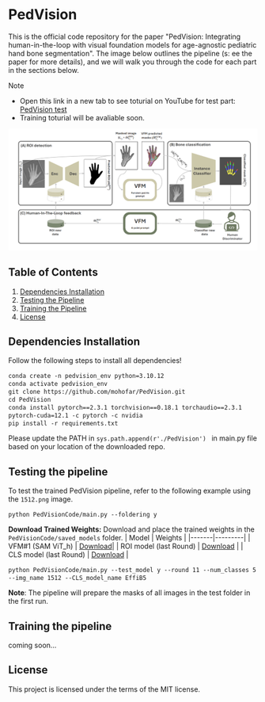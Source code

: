 # PedVision

This is the official code repository for the paper "PedVision: Integrating human-in-the-loop with visual foundation models for age-agnostic pediatric hand bone segmentation". The image below outlines the pipeline (s: ee the paper for more details), and we will walk you through the code for each part in the sections below.

> [!NOTE]
> - Open this link in a new tab to see toturial on YouTube for test part: [PedVision test](https://youtu.be/hi7YJ2_5c7U?si=YMx7D0kBZptvXszS)
> - Training toturial will be avaliable soon.

![pipeline](https://github.com/mohofar/PedVision/blob/main/git_images/pipeline_.png)

## Table of Contents
1. [Dependencies Installation](#dependencies-installation)
2. [Testing the Pipeline](#testing-the-pipeline)
3. [Training the Pipeline](#training-the-pipeline)
4. [License](#license)

## Dependencies Installation
Follow the following steps to install all dependencies!

```
conda create -n pedvision_env python=3.10.12 
conda activate pedvision_env
git clone https://github.com/mohofar/PedVision.git
cd PedVision
conda install pytorch==2.3.1 torchvision==0.18.1 torchaudio==2.3.1 pytorch-cuda=12.1 -c pytorch -c nvidia
pip install -r requirements.txt
```

Please update the PATH in `sys.path.append(r'./PedVision')
` in main.py file based on your location of the downloaded repo. 



## Testing the pipeline
To test the trained PedVision pipeline, refer to the following example using the `1512.png` image.
```
python PedVisionCode/main.py --foldering y
```
**Download Trained Weights:**
   Download and place the trained weights in the `PedVisionCode/saved_models` folder.
   | Model | Weights |
   |-------|---------|
   | VFM#1 (SAM ViT_h) | [Download](https://dl.fbaipublicfiles.com/segment_anything/sam_vit_h_4b8939.pth)|
   | ROI model (last Round) | [Download](https://drive.google.com/file/d/1K0PphrPPlv3mmlW1dIVcqhA2V8ZyVe5u/view?usp=drive_link) |
   | CLS model (last Round) | [Download](https://drive.google.com/file/d/17q_-KDSkWPPItRgj9a-knF82-ZiFXUcQ/view?usp=drive_link) |
```
python PedVisionCode/main.py --test_model y --round 11 --num_classes 5  --img_name 1512 --CLS_model_name EffiB5
```
**Note**: The pipeline will prepare the masks of all images in the test folder in the first run.
## Training the pipeline
coming soon... 

## License
This project is licensed under the terms of the MIT license.
